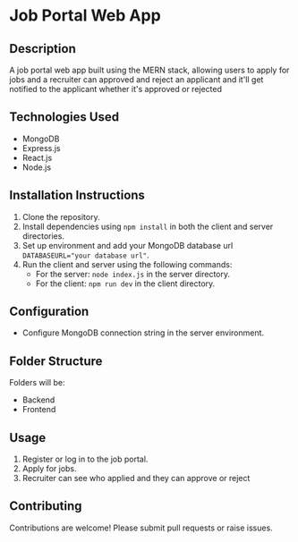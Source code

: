 # Job Portal Web App

## Description

A job portal web app built using the MERN stack, allowing users to apply for jobs and a recruiter can approved and reject an applicant and it'll get notified to the applicant whether it's approved or rejected

## Technologies Used

- MongoDB
- Express.js
- React.js
- Node.js

## Installation Instructions

1. Clone the repository.
2. Install dependencies using `npm install` in both the client and server directories.
3. Set up environment and add your MongoDB database url `DATABASEURL="your database url"`.
4. Run the client and server using the following commands:
   - For the server: `node index.js` in the server directory.
   - For the client: `npm run dev` in the client directory.

## Configuration

- Configure MongoDB connection string in the server environment.

## Folder Structure

Folders will be:

- Backend
- Frontend

## Usage

1. Register or log in to the job portal.
2. Apply for jobs.
3. Recruiter can see who applied and they can approve or reject

## Contributing

Contributions are welcome! Please submit pull requests or raise issues.
